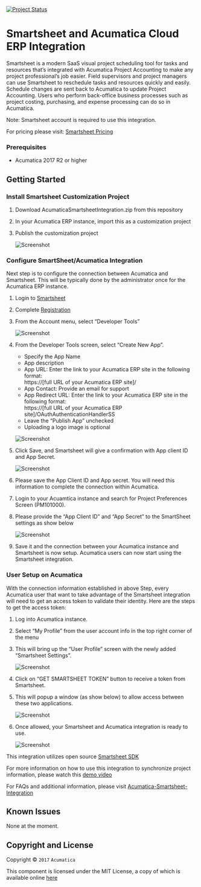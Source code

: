 [![Project Status](http://opensource.box.com/badges/active.svg)](http://opensource.box.com/badges)

Smartsheet and Acumatica Cloud ERP Integration
==================================

Smartsheet is a modern SaaS visual project scheduling tool for tasks and resources that’s integrated with Acumatica Project Accounting to make any project professional’s job easier. Field supervisors and project managers can use Smartsheet to reschedule tasks and resources quickly and easily. Schedule changes are sent back to Acumatica to update Project Accounting. Users who perform back-office business processes such as project costing, purchasing, and expense processing can do so in Acumatica.

Note: Smartsheet account is required to use this integration. 

For pricing please visit: [Smartsheet Pricing](https://www.smartsheet.com/pricing)

### Prerequisites

* Acumatica 2017 R2 or higher

Getting Started
-----------

### Install Smartsheet Customization Project
1. Download AcumaticaSmartsheetIntegration.zip from this repository
2. In your Acumatica ERP instance, import this as a customization project
3. Publish the customization project

    ![Screenshot](/_ReadMeImages/Image1.png)

### Configure SmartSheet/Acumatica Integration
Next step is to configure the connection between Acumatica and Smartsheet. This will be typically done by the administrator once for the Acumatica ERP instance.

1. Login to [Smartsheet](http://www.smartsheet.com)
2. Complete [Registration](http://developers.smartsheet.com/register)
3. From the Account menu, select “Developer Tools”

    ![Screenshot](/_ReadMeImages/Image2.png)

4. From the Developer Tools screen, select “Create New App”. 
   
   *  Specify the App Name
   *  App description
   *	App URL: Enter the link to your Acumatica ERP site in the following format:  
      https://[full URL of your Acumatica ERP site]/      
   *	App Contact: Provide an email for support
   *	App Redirect URL: Enter the link to your Acumatica ERP site in the following format:      
      https://[full URL of your Acumatica ERP site]/OAuthAuthenticationHandlerSS 
   *	Leave the “Publish App” unchecked
   *	Uploading a logo image is optional

    ![Screenshot](/_ReadMeImages/Image3.png)

5. Click Save, and Smartsheet will give a confirmation with App client ID and App Secret.

    ![Screenshot](/_ReadMeImages/Image4.png)
  
6. Please save the App Client ID and App secret. You will need this information to complete the connection within Acumatica. 
7. Login to your Acuamtica instance and search for Project Preferences Screen (PM101000).
8. Please provide the “App Client ID” and “App Secret” to the SmartSheet settings as show below

    ![Screenshot](/_ReadMeImages/Image5.png)

9. Save it and the connection between your Acumatica instance and Smartsheet is now setup. Acumatica users can now start using the Smartsheet integration.

### User Setup on Acumatica

With the connection information established in above Step, every Acumatica user that want to take advantage of the Smartsheet integration will need to get an access token to validate their identity. Here are the steps to get the access token:

1. Log into Acumatica instance.
2. Select “My Profile” from the user account info in the top right corner of the menu
3. This will bring up the “User Profile” screen with the newly added “Smartsheet Settings”.

    ![Screenshot](/_ReadMeImages/Image6.png)

4. Click on “GET SMARTSHEET TOKEN” button to receive a token from Smartsheet.
5. This will popup a window (as show below) to allow access between these two applications. 

    ![Screenshot](/_ReadMeImages/Image7.png)
  
6. Once allowed, your Smartsheet and Acumatica integration is ready to use.

    ![Screenshot](/_ReadMeImages/Image8.png)

This integration utilizes open source [Smartsheet SDK](https://github.com/smartsheet-platform/smartsheet-csharp-sdk)

For more information on how to use this integration to synchronize project information, please watch this [demo video](https://acumatica.wistia.com/medias/6k1ex301t4)

For FAQs and additional information, please visit [Acumatica-Smartsheet-Integration](https://www.acumatica.com/extensions/acumatica-smartsheet-integration)

Known Issues
------------
None at the moment.

## Copyright and License

Copyright © `2017` `Acumatica`

This component is licensed under the MIT License, a copy of which is available online [here](LICENSE.md)
